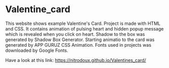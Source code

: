 # Valentine_card

This website shows example Valentine's Card. Project is made with HTML and CSS. It contains animation of pulsing heart and hidden popup message which is revealed when you click on heart. Shadow to the box was generated by Shadow Box Generator. Starting animatio to the card was generated by APP GURUZ CSS Animation. Fonts used in projects was downloaded by Google Fonts.

Have a look at this link: https://nitrodoux.github.io/Valentines_card/
